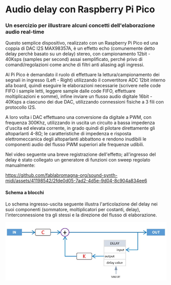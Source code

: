 # Audio delay con Raspberry Pi Pico 
### Un esercizio per illustrare alcuni concetti dell'elaborazione audio real-time


Questo semplice dispositivo, realizzato con un Raspberry Pi Pico ed una coppia di DAC I2S MAX98357A, è un effetto echo (comunemente detto delay perchè basato su un delay) stereo, con campionamento 12bit - 40Ksps (samples per second) assai semplificato, perché privo di comandi/regolazioni come anche di filtri anti aliasing agli ingressi.

Al Pi Pico è demandato il ruolo di effettuare la lettura/campionamento dei segnali in ingresso (Left - Right) utilizzando il convertitore ADC 12bit interno alla board, quindi eseguire le elaborazioni necessarie (scrivere nelle code FIFO i sample letti, leggere sample dalle code FIFO, effettuare moltiplicazioni e somme), infine inviare un flusso audio digitale 16bit - 40Ksps a ciascuno dei due DAC, utilizzando connessioni fisiche a 3 fili con protocollo I2S.

A loro volta i DAC effettuano una conversione da digitale a PWM, con frequenza 300Khz, utilizzando in uscita un circuito a bassa impedenza d'uscita ed elevata corrente, in grado quindi di pilotare direttamente gli altoparlanti 4-8Ω; le caratteristiche di impedenza e risposta elettromeccanica degli altoparlanti abbattono e rendono inudibili le componenti audio del flusso PWM superiori alle frequenze udibili.

Nel video seguente una breve registrazione dell'effetto; all'ingresso del delay è stato collegato un generatore di funzioni con sweep regolato manualmente:

https://github.com/fablabromagna-org/sound-synth-midi/assets/41198542/2fde0d05-7ad2-4d5e-9d04-8c904a834ee6




#### Schema a blocchi

Lo schema ingresso-uscita seguente illustra l'articolazione del delay nei suoi componenti (sommatore, moltiplicatori per costanti, delay), l'interconnessione tra gli stessi e la direzione del flusso di elaborazione.

<p align="left">
<img width="600" src="/pi_pico_delay_stereo/media/delay_0.jpg")
</p>
